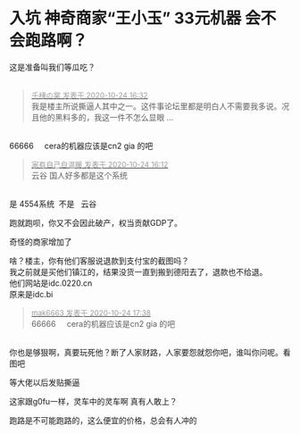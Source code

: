 # 入坑 神奇商家“王小玉”  33元机器  会不会跑路啊？


这是准备叫我们等瓜吃？<br />
<br />
<img src="static/image/smiley/default/lol.gif" smilieid="12" border="0" alt="" /><img src="static/image/smiley/default/lol.gif" smilieid="12" border="0" alt="" />

<div class="quote"><blockquote><font size="2"><a href="https://www.hostloc.com/forum.php?mod=redirect&amp;goto=findpost&amp;pid=9346420&amp;ptid=757983" target="_blank"><font color="#999999">千棣の棠 发表于 2020-10-24 16:32</font></a></font><br />
我是楼主所说撕逼人其中之一。这件事论坛里都是明白人不需要我多说。况且他的黑料多的，我这一件不怎么显眼 ...</blockquote></div><br />
66666&nbsp; &nbsp;&nbsp;&nbsp;cera的机器应该是cn2 gia 的吧

<div class="quote"><blockquote><font size="2"><a href="https://www.hostloc.com/forum.php?mod=redirect&amp;goto=findpost&amp;pid=9346308&amp;ptid=757983" target="_blank"><font color="#999999">家有自己自温暖 发表于 2020-10-24 16:12</font></a></font><br />
云谷 国人好多都是这个系统</blockquote></div><br />
是 4554系统&nbsp;&nbsp;不是&nbsp; &nbsp;云谷

跑就跑呗，你又不会因此破产，权当贡献GDP了。

奇怪的商家增加了

啥？楼主，你有他们客服说退款到支付宝的截图吗？<br />
我之前就是买他们镇江的，结果没货一直到搬到德阳去了，退款也不给退。<br />
他们网站是idc.0220.cn<br />
原来是idc.bi

<div class="quote"><blockquote><font size="2"><a href="https://www.hostloc.com/forum.php?mod=redirect&amp;goto=findpost&amp;pid=9346734&amp;ptid=757983" target="_blank"><font color="#999999">mak6663 发表于 2020-10-24 17:38</font></a></font><br />
66666&nbsp; &nbsp;&nbsp;&nbsp;cera的机器应该是cn2 gia 的吧</blockquote></div><br />
你也是够狠啊，真要玩死他？断了人家财路，人家要怨就怨你吧，谁叫你问呢。看图吧<br />
<img id="aimg_rqfql" onclick="zoom(this, this.src, 0, 0, 0)" class="zoom" src="https://i.loli.net/2020/10/24/aJUkO2zGdZBPeEC.png" onmouseover="img_onmouseoverfunc(this)" onload="thumbImg(this)" border="0" alt="" /><br />
<img id="aimg_S0mHl" onclick="zoom(this, this.src, 0, 0, 0)" class="zoom" src="https://i.loli.net/2020/10/24/H6Phr27Rizvo9Ls.png" onmouseover="img_onmouseoverfunc(this)" onload="thumbImg(this)" border="0" alt="" /><br />
<img id="aimg_biuYZ" onclick="zoom(this, this.src, 0, 0, 0)" class="zoom" src="https://i.loli.net/2020/10/24/C25PY4eWoGMztHV.png" onmouseover="img_onmouseoverfunc(this)" onload="thumbImg(this)" border="0" alt="" /><br />
<img id="aimg_PHi96" onclick="zoom(this, this.src, 0, 0, 0)" class="zoom" src="https://i.loli.net/2020/10/24/QfRSPX69ApFZINc.png" onmouseover="img_onmouseoverfunc(this)" onload="thumbImg(this)" border="0" alt="" />

等大佬以后发贴撕逼<img src="static/image/smiley/default/lol.gif" smilieid="12" border="0" alt="" />

这家跟g0fu一样，灵车中的灵车啊 真有人敢上？

跑路是不可能跑路的，这么便宜的价格，总会有人冲的
